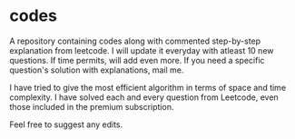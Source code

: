 # codes
A repository containing codes along with commented step-by-step explanation from leetcode.
I will update it everyday with atleast 10 new questions. If time permits, will add even more.
If you need a specific question's solution with explanations, mail me.

I have tried to give the most efficient algorithm in terms of space and time complexity.
I have solved each and every question from Leetcode, even those included in the premium subscription.

Feel free to suggest any edits.
